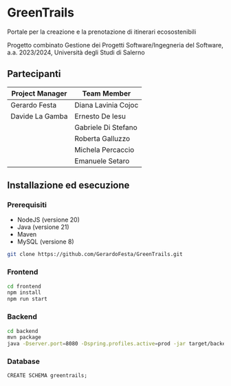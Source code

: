 # GreenTrails

Portale per la creazione e la prenotazione di itinerari ecosostenibili

Progetto combinato Gestione dei Progetti Software/Ingegneria del Software, a.a. 2023/2024,
Università degli Studi di Salerno

## Partecipanti

| Project Manager | Team Member         |
|-----------------|---------------------|
| Gerardo Festa   | Diana Lavinia Cojoc |
| Davide La Gamba | Ernesto De Iesu     |
|                 | Gabriele Di Stefano |
|                 | Roberta Galluzzo    |
|                 | Michela Percaccio   |
|                 | Emanuele Setaro     |

## Installazione ed esecuzione

### Prerequisiti

- NodeJS (versione 20)
- Java (versione 21)
- Maven
- MySQL (versione 8)

```bash
git clone https://github.com/GerardoFesta/GreenTrails.git
```

### Frontend

```bash
cd frontend
npm install
npm run start
```

### Backend

```bash
cd backend
mvn package
java -Dserver.port=8080 -Dspring.profiles.active=prod -jar target/backend-0.0.1-SNAPSHOT.jar
```

### Database

```mysql
CREATE SCHEMA greentrails;
```